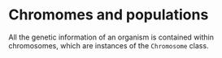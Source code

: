 # Chromomes and populations

All the genetic information of an organism is contained within chromosomes, which are instances of the `Chromosome` class.
